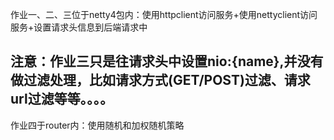 作业一、二、三位于netty4包内：使用httpclient访问服务+使用nettyclient访问服务+设置请求头信息到后端请求中

## 注意：作业三只是往请求头中设置nio:{name},并没有做过滤处理，比如请求方式(GET/POST)过滤、请求url过滤等等。。。。

作业四于router内：使用随机和加权随机策略
